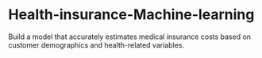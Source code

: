 # Health-insurance-Machine-learning
Build a model that accurately estimates medical insurance costs based on customer demographics and health-related variables.
